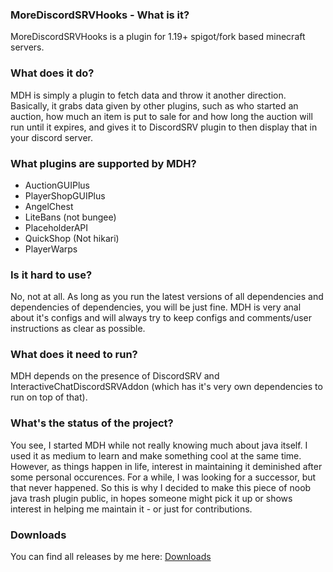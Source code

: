 ### MoreDiscordSRVHooks - What is it?
MoreDiscordSRVHooks is a plugin for 1.19+ spigot/fork based minecraft servers.

### What does it do?
MDH is simply a plugin to fetch data and throw it another direction. Basically, it grabs data given by other
plugins, such as who started an auction, how much an item is put to sale for and how long the auction will run until it expires, 
and gives it to DiscordSRV plugin to then display that in your discord server. 

### What plugins are supported by MDH?
  - AuctionGUIPlus
  - PlayerShopGUIPlus
  - AngelChest
  - LiteBans (not bungee)
  - PlaceholderAPI
  - QuickShop (Not hikari)
  - PlayerWarps

### Is it hard to use?
No, not at all. As long as you run the latest versions of all dependencies and dependencies of dependencies, you will be just fine.
MDH is very anal about it's configs and will always try to keep configs and comments/user instructions as clear as possible.

### What does it need to run?
MDH depends on the presence of DiscordSRV and InteractiveChatDiscordSRVAddon (which has it's very own dependencies to run on top of that). 

### What's the status of the project?
You see, I started MDH while not really knowing much about java itself. I used it as medium to learn and make something cool at the same
time. However, as things happen in life, interest in maintaining it deminished after some personal occurences.
For a while, I was looking for a successor, but that never happened. So this is why I decided to make this piece of noob java trash plugin public,
in hopes someone might pick it up or shows interest in helping me maintain it - or just for contributions. 

### Downloads
You can find all releases by me here: [Downloads](https://github.com/ZeromaniacMc/MoreDiscordSRVHooks/releases)
